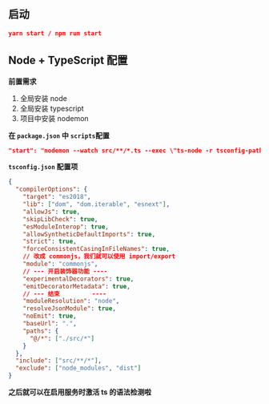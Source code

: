## 启动

```json
yarn start / npm rum start
```

## Node + TypeScript 配置

**前置需求**

1. 全局安装 node
2. 全局安装 typescript
3. 项目中安装 nodemon

**在 ` package.json ` 中 `scripts`配置** 

```json
"start": "nodemon --watch src/**/*.ts --exec \"ts-node -r tsconfig-paths/register\" src/index.ts --files",
```

**`tsconfig.json` 配置项**

```json
{
  "compilerOptions": {
    "target": "es2018",
    "lib": ["dom", "dom.iterable", "esnext"],
    "allowJs": true,
    "skipLibCheck": true,
    "esModuleInterop": true,
    "allowSyntheticDefaultImports": true,
    "strict": true,
    "forceConsistentCasingInFileNames": true,
    // 改成 commonjs，我们就可以使用 import/export
    "module": "commonjs",
    // --- 开启装饰器功能 ----
    "experimentalDecorators": true,
    "emitDecoratorMetadata": true,
    // --- 结束         ----
    "moduleResolution": "node",
    "resolveJsonModule": true,
    "noEmit": true,
    "baseUrl": ".",
    "paths": {
      "@/*": ["./src/*"]
    }
  },
  "include": ["src/**/*"],
  "exclude": ["node_modules", "dist"]
}

```

**之后就可以在启用服务时激活 ts 的语法检测啦**